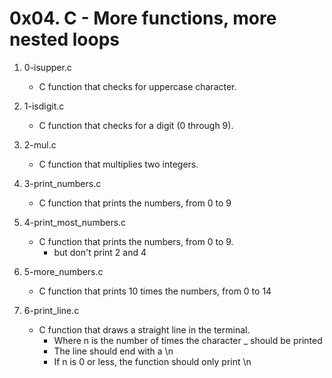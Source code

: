 # 0x04. C - More functions, more nested loops

1. 0-isupper.c
   - C function that checks for uppercase character.

2. 1-isdigit.c
   - C function that checks for a digit (0 through 9).

3. 2-mul.c
   - C function that multiplies two integers.

4. 3-print_numbers.c
   - C function that prints the numbers, from 0 to 9

5. 4-print_most_numbers.c
   - C function that prints the numbers, from 0 to 9.
     - but don't print 2 and 4

6. 5-more_numbers.c
   - C function that prints 10 times the numbers, from 0 to 14

7. 6-print_line.c
   - C function that draws a straight line in the terminal.
     - Where n is the number of times the character _ should be printed
     - The line should end with a \n
     - If n is 0 or less, the function should only print \n

